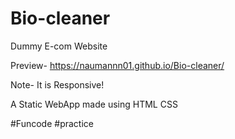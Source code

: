 # Bio-cleaner
Dummy E-com Website 

Preview- https://naumannn01.github.io/Bio-cleaner/

Note- It is Responsive! 

A Static WebApp made using HTML CSS  

#Funcode #practice 
